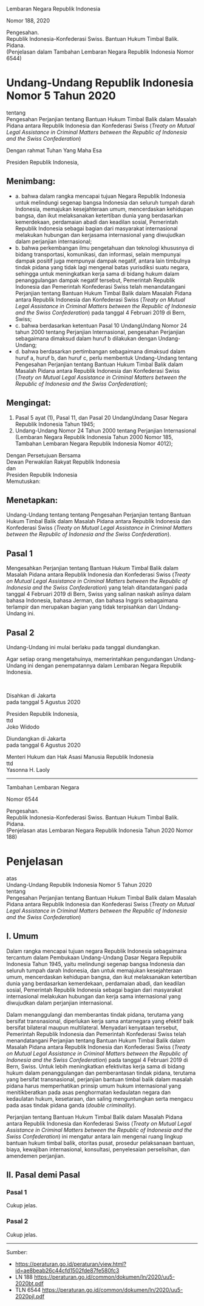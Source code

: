 Lembaran Negara Republik Indonesia

Nomor 188, 2020

Pengesahan. <br>
Republik Indonesia-Konfederasi Swiss. Bantuan Hukum Timbal Balik. Pidana. <br>
(Penjelasan dalam Tambahan Lembaran Negara Republik Indonesia Nomor 6544)

# Undang-Undang Republik Indonesia Nomor 5 Tahun 2020
tentang <br>
Pengesahan Perjanjian tentang Bantuan Hukum Timbal Balik dalam Masalah Pidana antara Republik Indonesia dan Konfederasi Swiss (*Treaty on Mutual Legal Assistance in Criminal Matters between the Republic of Indonesia and the Swiss Confederation*)

Dengan rahmat Tuhan Yang Maha Esa

Presiden Republik Indonesia,

## Menimbang:

* a. bahwa dalam rangka mencapai tujuan Negara Republik Indonesia untuk melindungi segenap bangsa Indonesia dan seluruh tumpah darah
Indonesia, memajukan kesejahteraan umum, mencerdaskan kehidupan bangsa, dan ikut melaksanakan ketertiban dunia yang berdasarkan kemerdekaan, perdamaian abadi dan keadilan sosial, Pemerintah Republik Indonesia sebagai bagian dari masyarakat internasional melakukan hubungan dan kerjasama internasional yang diwujudkan dalam perjanjian internasional;
* b. bahwa perkembangan ilmu pengetahuan dan teknologi khususnya di bidang transportasi, komunikasi, dan informasi, selain mempunyai dampak positif juga mempunyai dampak negatif, antara lain timbulnya tindak pidana yang tidak lagi mengenal batas yurisdiksi suatu negara, sehingga untuk meningkatkan kerja sama di bidang hukum dalam penanggulangan dampak negatif tersebut, Pemerintah Republik Indonesia dan Pemerintah Konfederasi Swiss telah menandatangani Perjanjian tentang Bantuan Hukum Timbal Balik dalam Masalah Pidana antara Republik Indonesia dan Konfederasi Swiss (*Treaty on Mutual Legal Assistance in Criminal Matters between the Republic of Indonesia and the Swiss Confederation*) pada tanggal 4 Februari 2019 di Bern, Swiss;
* c. bahwa berdasarkan ketentuan Pasal 10 UndangUndang Nomor 24 tahun 2000 tentang Perjanjian Internasional, pengesahan Perjanjian sebagaimana dimaksud dalam huruf b dilakukan dengan Undang-Undang;
* d. bahwa berdasarkan pertimbangan sebagaimana dimaksud dalam huruf a, huruf b, dan huruf c, perlu membentuk Undang-Undang tentang Pengesahan Perjanjian tentang Bantuan Hukum Timbal Balik dalam Masalah Pidana antara Republik Indonesia dan Konfederasi Swiss (*Treaty on Mutual Legal Assistance in Criminal Matters between the Republic of Indonesia and the Swiss Confederation*);

## Mengingat:

1. Pasal 5 ayat (1), Pasal 11, dan Pasal 20 UndangUndang Dasar Negara Republik Indonesia Tahun 1945;
2. Undang-Undang Nomor 24 Tahun 2000 tentang Perjanjian Internasional (Lembaran Negara Republik Indonesia Tahun 2000 Nomor 185, Tambahan Lembaran Negara Republik Indonesia Nomor 4012);

Dengan Persetujuan Bersama <br>
Dewan Perwakilan Rakyat Republik Indonesia <br>
dan <br>
Presiden Republik Indonesia <br>
Memutuskan:

## Menetapkan:

Undang-Undang tentang tentang Pengesahan Perjanjian tentang Bantuan Hukum Timbal Balik dalam Masalah Pidana antara Republik Indonesia dan Konfederasi Swiss (*Treaty on Mutual Legal Assistance in Criminal Matters between the Republic of Indonesia and the Swiss Confederation*).

## Pasal 1

Mengesahkan Perjanjian tentang Bantuan Hukum Timbal Balik dalam Masalah Pidana antara Republik Indonesia dan Konfederasi Swiss (*Treaty on Mutual Legal Assistance in Criminal Matters between the Republic of Indonesia and the Swiss Confederation*) yang telah ditandatangani pada tanggal 4 Februari 2019 di Bern, Swiss yang salinan naskah aslinya dalam bahasa Indonesia, bahasa Jerman, dan bahasa Inggris sebagaimana terlampir dan merupakan bagian yang tidak terpisahkan dari Undang-Undang ini.

## Pasal 2

Undang-Undang ini mulai berlaku pada tanggal diundangkan.

Agar setiap orang mengetahuinya, memerintahkan pengundangan Undang-Undang ini dengan penempatannya dalam Lembaran Negara Republik Indonesia.

<br>

Disahkan di Jakarta <br>
pada tanggal 5 Agustus 2020

Presiden Republik Indonesia, <br>
ttd <br>
Joko Widodo

Diundangkan di Jakarta <br>
pada tanggal 6 Agustus 2020

Menteri Hukum dan Hak Asasi Manusia Republik Indonesia <br>
ttd <br>
Yasonna H. Laoly

---

Tambahan Lembaran Negara

Nomor 6544

Pengesahan. <br>
Republik Indonesia-Konfederasi Swiss. Bantuan Hukum Timbal Balik. Pidana. <br>
(Penjelasan atas Lembaran Negara Republik Indonesia Tahun 2020 Nomor 188)

# Penjelasan <br>
atas <br>
Undang-Undang Republik Indonesia Nomor 5 Tahun 2020 <br>
tentang <br>
Pengesahan Perjanjian tentang Bantuan Hukum Timbal Balik dalam Masalah Pidana antara Republik Indonesia dan Konfederasi Swiss (*Treaty on Mutual Legal Assistance in Criminal Matters between the Republic of Indonesia and the Swiss Confederation*)

## I. Umum

Dalam rangka mencapai tujuan negara Republik Indonesia sebagaimana tercantum dalam Pembukaan Undang-Undang Dasar Negara Republik Indonesia Tahun 1945, yaitu melindungi segenap bangsa Indonesia dan seluruh tumpah darah Indonesia, dan untuk memajukan kesejahteraan umum, mencerdaskan kehidupan bangsa, dan ikut melaksanakan ketertiban dunia yang berdasarkan kemerdekaan, perdamaian abadi, dan keadilan sosial, Pemerintah Republik Indonesia sebagai bagian dari masyarakat internasional melakukan hubungan dan kerja sama internasional yang diwujudkan dalam perjanjian internasional.

Dalam menanggulangi dan memberantas tindak pidana, terutama yang bersifat transnasional, diperlukan kerja sama antarnegara yang efektif baik bersifat bilateral maupun multilateral. Menyadari kenyataan tersebut, Pemerintah Republik Indonesia dan Pemerintah Konfederasi Swiss telah menandatangani Perjanjian tentang Bantuan Hukum Timbal Balik dalam Masalah Pidana antara Republik Indonesia dan Konfederasi
Swiss (*Treaty on Mutual Legal Assistance in Criminal Matters between the Republic of Indonesia and the Swiss Confederation*) pada tanggal 4 Februari 2019 di Bern, Swiss. Untuk lebih meningkatkan efektivitas kerja sama di bidang hukum dalam penanggulangan dan pemberantasan tindak pidana, terutama yang bersifat transnasional, perjanjian bantuan timbal balik dalam masalah pidana harus memperhatikan prinsip umum hukum internasional yang menitikberatkan pada asas penghormatan kedaulatan negara dan kedaulatan hukum, kesetaraan, dan saling menguntungkan serta mengacu pada asas tindak pidana ganda (*double criminality*).

Perjanjian tentang Bantuan Hukum Timbal Balik dalam Masalah Pidana antara Republik Indonesia dan Konfederasi Swiss (*Treaty on Mutual Legal Assistance in Criminal Matters between the Republic of Indonesia and the Swiss Confederation*) ini mengatur antara lain mengenai ruang lingkup bantuan hukum timbal balik, otoritas pusat, prosedur pelaksanaan bantuan, biaya, kewajiban internasional, konsultasi, penyelesaian perselisihan, dan amendemen perjanjian.

## II. Pasal demi Pasal

### Pasal 1

Cukup jelas.

### Pasal 2

Cukup jelas.

---

Sumber:
* <https://peraturan.go.id/peraturan/view.html?id=ae8beab26c44cfd1502fde87fe580fc3>
* LN 188 <https://peraturan.go.id/common/dokumen/ln/2020/uu5-2020bt.pdf>
* TLN 6544 <https://peraturan.go.id/common/dokumen/ln/2020/uu5-2020pjl.pdf>
